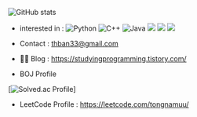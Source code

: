 ![GitHub stats](https://github-readme-stats.vercel.app/api?username=tongnamuu&show_icons=true&theme=synthwave)


- interested in : ![Python](https://img.shields.io/badge/-Python-green) ![C++](https://img.shields.io/badge/-C++-blue) ![Java](https://img.shields.io/badge/-Java-orange) ![](https://img.shields.io/badge/-Algorithm-purple) ![](https://img.shields.io/badge/-Spring%20Boot-yellowgreen) ![](https://img.shields.io/badge/-MSA-lightgrey) 
- Contact : thban33@gmail.com

- ✍🏻 Blog : https://studyingprogramming.tistory.com/


- BOJ Profile

[![Solved.ac Profile](http://mazassumnida.wtf/api/v2/generate_badge?boj=tongnamuu)]


- LeetCode Profile : https://leetcode.com/tongnamuu/
